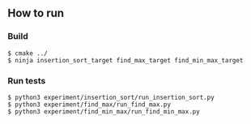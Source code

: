 ## How to run

### Build

```
$ cmake ../
$ ninja insertion_sort_target find_max_target find_min_max_target
```

### Run tests

```
$ python3 experiment/insertion_sort/run_insertion_sort.py
$ python3 experiment/find_max/run_find_max.py
$ python3 experiment/find_min_max/run_find_min_max.py
```
